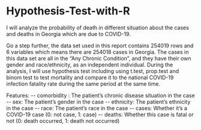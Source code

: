 # Hypothesis-Test-with-R
I will analyze the probability of death in different situation about the cases and deaths in Georgia which are due to COVID-19.


Go a step further, the data set used in this report contains 254019 rows and 6 variables which means there are 254018 cases in Georgia. The cases in this data set are all in the “Any Chronic Condition”, and they have their own gender and race/ethnicity, as an independent individual. During the analysis, I will use hypothesis test including using t.test, prop.test and binom test to test mortality and compare it to the national COVID-19 infection fatality rate during the same period at the same time.


Features:
-- comorbidity : The patient’s chronic disease situation in the case 
-- sex: The patient’s gender in the case
-- ethnicity: The patient’s ethnicity in the case
-- race: The patient’s race in the case 
-- cases: Whether it’s a COVID-19 case (0: not case, 1: case)
-- deaths: Whether this case is fatal or not (0: death occurred, 1: death not occurred)
